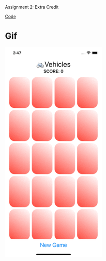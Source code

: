 Assignment 2: Extra Credit

[Code](https://github.com/takagisou/CS193p-Spring-2021/tree/extra/2)

# Gif


<kbd>
<img src="./extra2.gif" width=320 alt="extra2" />
</kbd>
